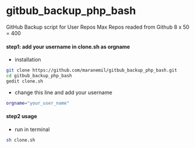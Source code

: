 # gitbub_backup_php_bash
GitHub Backup script for User Repos
Max Repos readed from Github 8 x 50 = 400 

#### step1: add your username in clone.sh as orgname
* installation

```sh
git clone https://github.com/maranemil/gitbub_backup_php_bash.git
cd gitbub_backup_php_bash
gedit clone.sh
```
* change this line and add your username
```sh
orgname="your_user_name" 
```

#### step2 usage
* run in terminal
```sh
sh clone.sh
```
